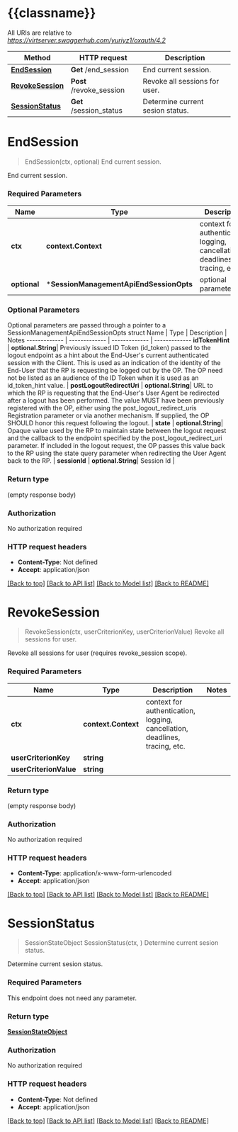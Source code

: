 # {{classname}}

All URIs are relative to *https://virtserver.swaggerhub.com/yuriyz1/oxauth/4.2*

Method | HTTP request | Description
------------- | ------------- | -------------
[**EndSession**](SessionManagementApi.md#EndSession) | **Get** /end_session | End current session.
[**RevokeSession**](SessionManagementApi.md#RevokeSession) | **Post** /revoke_session | Revoke all sessions for user.
[**SessionStatus**](SessionManagementApi.md#SessionStatus) | **Get** /session_status | Determine current sesion status.

# **EndSession**
> EndSession(ctx, optional)
End current session.

End current session.

### Required Parameters

Name | Type | Description  | Notes
------------- | ------------- | ------------- | -------------
 **ctx** | **context.Context** | context for authentication, logging, cancellation, deadlines, tracing, etc.
 **optional** | ***SessionManagementApiEndSessionOpts** | optional parameters | nil if no parameters

### Optional Parameters
Optional parameters are passed through a pointer to a SessionManagementApiEndSessionOpts struct
Name | Type | Description  | Notes
------------- | ------------- | ------------- | -------------
 **idTokenHint** | **optional.String**| Previously issued ID Token (id_token) passed to the logout endpoint as a hint about the End-User&#x27;s current authenticated session with the Client. This is used as an indication of the identity of the End-User that the RP is requesting be logged out by the OP. The OP need not be listed as an audience of the ID Token when it is used as an id_token_hint value. | 
 **postLogoutRedirectUri** | **optional.String**| URL to which the RP is requesting that the End-User&#x27;s User Agent be redirected after a logout has been performed. The value MUST have been previously registered with the OP, either using the post_logout_redirect_uris Registration parameter or via another mechanism. If supplied, the OP SHOULD honor this request following the logout. | 
 **state** | **optional.String**| Opaque value used by the RP to maintain state between the logout request and the callback to the endpoint specified by the post_logout_redirect_uri parameter. If included in the logout request, the OP passes this value back to the RP using the state query parameter when redirecting the User Agent back to the RP. | 
 **sessionId** | **optional.String**| Session Id | 

### Return type

 (empty response body)

### Authorization

No authorization required

### HTTP request headers

 - **Content-Type**: Not defined
 - **Accept**: application/json

[[Back to top]](#) [[Back to API list]](../README.md#documentation-for-api-endpoints) [[Back to Model list]](../README.md#documentation-for-models) [[Back to README]](../README.md)

# **RevokeSession**
> RevokeSession(ctx, userCriterionKey, userCriterionValue)
Revoke all sessions for user.

Revoke all sessions for user (requires revoke_session scope).

### Required Parameters

Name | Type | Description  | Notes
------------- | ------------- | ------------- | -------------
 **ctx** | **context.Context** | context for authentication, logging, cancellation, deadlines, tracing, etc.
  **userCriterionKey** | **string**|  | 
  **userCriterionValue** | **string**|  | 

### Return type

 (empty response body)

### Authorization

No authorization required

### HTTP request headers

 - **Content-Type**: application/x-www-form-urlencoded
 - **Accept**: application/json

[[Back to top]](#) [[Back to API list]](../README.md#documentation-for-api-endpoints) [[Back to Model list]](../README.md#documentation-for-models) [[Back to README]](../README.md)

# **SessionStatus**
> SessionStateObject SessionStatus(ctx, )
Determine current sesion status.

Determine current sesion status.

### Required Parameters
This endpoint does not need any parameter.

### Return type

[**SessionStateObject**](SessionStateObject.md)

### Authorization

No authorization required

### HTTP request headers

 - **Content-Type**: Not defined
 - **Accept**: application/json

[[Back to top]](#) [[Back to API list]](../README.md#documentation-for-api-endpoints) [[Back to Model list]](../README.md#documentation-for-models) [[Back to README]](../README.md)

